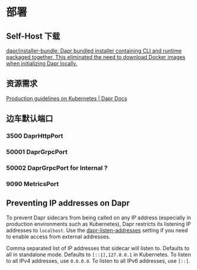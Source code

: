 # 部署

## Self-Host 下载

[dapr/installer-bundle: Dapr bundled installer containing CLI and runtime packaged together. This eliminated the need to download Docker images when initializing Dapr locally.](https://github.com/dapr/installer-bundle)

## 资源需求

[Production guidelines on Kubernetes | Dapr Docs](https://docs.dapr.io/operations/hosting/kubernetes/kubernetes-production)

## 边车默认端口

### 3500 DaprHttpPort

### 50001 DaprGrpcPort

### 50002 DaprGrpcPort for Internal ?

### 9090 MetricsPort

## Preventing IP addresses on Dapr

To prevent Dapr sidecars from being called on any IP address (especially in production environments such as Kubernetes), Dapr restricts its listening IP addresses to `localhost`. Use the [dapr-listen-addresses](https://docs.dapr.io/zh-hans/reference/arguments-annotations-overview/) setting if you need to enable access from external addresses.

Comma separated list of IP addresses that sidecar will listen to. Defaults to all in standalone mode. Defaults to `[::1],127.0.0.1` in Kubernetes. To listen to all IPv4 addresses, use `0.0.0.0`. To listen to all IPv6 addresses, use `[::]`.